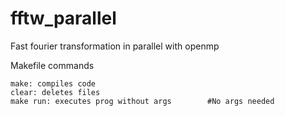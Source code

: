 # fftw_parallel
Fast fourier transformation in parallel with openmp

Makefile commands

	make: compiles code
	clear: deletes files
	make run: executes prog without args		#No args needed





